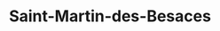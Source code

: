 ---
title: Saint-Martin-des-Besaces
url: /saint-martin-des-besaces/
latitude: 49.01
longitude: -0.857
---